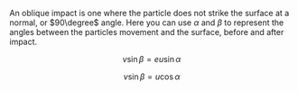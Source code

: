 An oblique impact is one where the particle does not strike the surface at a normal, or $90\degree$ angle. 
Here you can use $\alpha$ and $\beta$ to represent the angles between the particles movement and the surface, before and after impact.

$$
v\sin{\beta}=eu\sin{\alpha}
$$

$$
v\sin{\beta}=u\cos{\alpha}
$$
